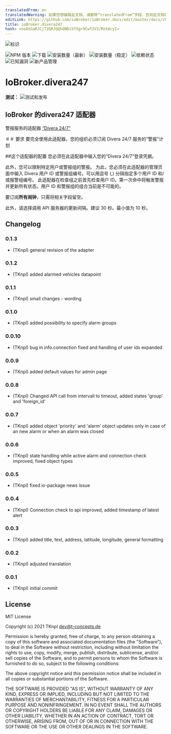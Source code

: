 ```yaml
---
translatedFrom: en
translatedWarning: 如果您想编辑此文档，请删除“translatedFrom”字段，否则此文档将再次自动翻译
editLink: https://github.com/ioBroker/ioBroker.docs/edit/master/docs/zh-cn/adapterref/iobroker.divera247/README.md
title: ioBroker.divera247
hash: vnxAtGaRJCjT2GRJQQhQNDi5fXgr9Cwf2V3/MzkAcyI=
---
```

![标识](../../../en/adapterref/iobroker.divera247/admin/divera247_long.png)

![NPM 版本](http://img.shields.io/npm/v/iobroker.divera247.svg)
![下载](https://img.shields.io/npm/dm/iobroker.divera247.svg)
![安装数量（最新）](http://iobroker.live/badges/divera247-installed.svg)
![安装数量（稳定）](http://iobroker.live/badges/divera247-stable.svg)
![依赖状态](https://img.shields.io/david/TKnpl/iobroker.divera247.svg)
![已知漏洞](https://snyk.io/test/github/TKnpl/ioBroker.divera247/badge.svg)
![新产品管理](https://nodei.co/npm/iobroker.divera247.png?downloads=true)

# IoBroker.divera247
**测试：** ![测试和发布](https://github.com/TKnpl/ioBroker.divera247/workflows/Test%20and%20Release/badge.svg)

## IoBroker 的divera247 适配器
警报服务的适配器 [“Divera 24/7”](https://www.divera247.com/)

＃＃ 要求
要完全使用此适配器，您的组织必须订阅 Divera 24/7 服务的“警报”计划

##这个适配器的配置
您必须在此适配器中输入您的“Divera 24/7”登录凭据。

此外，您可以限制特定用户或警报组的警报。
为此，您必须在此适配器的管理页面中输入 Divera 用户 ID 或警报组编号。可以用逗号 (,) 分隔指定多个用户 ID 和/或报警组编号。
此适配器在检查组之前首先检查用户 ID。第一次命中将触发警报并更新所有状态。用户 ID 和警报组的组合当前是不可能的。

要订阅**所有闹钟**，只需将相关字段留空。

此外，请选择调用 API 服务器的更新间隔。建议 30 秒。最小值为 10 秒。

## Changelog

### 0.1.3
* (TKnpl) general revision of the adapter

### 0.1.2
* (TKnpl) added alarmed vehicles datapoint

### 0.1.1
* (TKnpl) small changes - wording

### 0.1.0
* (TKnpl) added possibility to specify alarm groups

### 0.0.10
* (TKnpl) bug in info.connection fixed and handling of user ids expanded

### 0.0.9
* (TKnpl) added default values for admin page

### 0.0.8
* (TKnpl) Changed API call from intervall to timeout, added states 'group' and 'foreign_id'

### 0.0.7
* (TKnpl) added object 'priority' and 'alarm' object updates only in case of an new alarm or when an alarm was closed

### 0.0.6
* (TKnpl) state handling while active alarm and connection check improved, fixed object types

### 0.0.5
* (TKnpl) fixed io-package news issue

### 0.0.4
* (TKnpl) Connection check to api improved, added timestamp of latest alert

### 0.0.3
* (TKnpl) added title, text, address, latitude, longitude, general formatting

### 0.0.2
* (TKnpl) adjusted translation

### 0.0.1
* (TKnpl) initial commit

## License
MIT License

Copyright (c) 2021 TKnpl <dev@t-concepts.de>

Permission is hereby granted, free of charge, to any person obtaining a copy
of this software and associated documentation files (the "Software"), to deal
in the Software without restriction, including without limitation the rights
to use, copy, modify, merge, publish, distribute, sublicense, and/or sell
copies of the Software, and to permit persons to whom the Software is
furnished to do so, subject to the following conditions:

The above copyright notice and this permission notice shall be included in all
copies or substantial portions of the Software.

THE SOFTWARE IS PROVIDED "AS IS", WITHOUT WARRANTY OF ANY KIND, EXPRESS OR
IMPLIED, INCLUDING BUT NOT LIMITED TO THE WARRANTIES OF MERCHANTABILITY,
FITNESS FOR A PARTICULAR PURPOSE AND NONINFRINGEMENT. IN NO EVENT SHALL THE
AUTHORS OR COPYRIGHT HOLDERS BE LIABLE FOR ANY CLAIM, DAMAGES OR OTHER
LIABILITY, WHETHER IN AN ACTION OF CONTRACT, TORT OR OTHERWISE, ARISING FROM,
OUT OF OR IN CONNECTION WITH THE SOFTWARE OR THE USE OR OTHER DEALINGS IN THE
SOFTWARE.